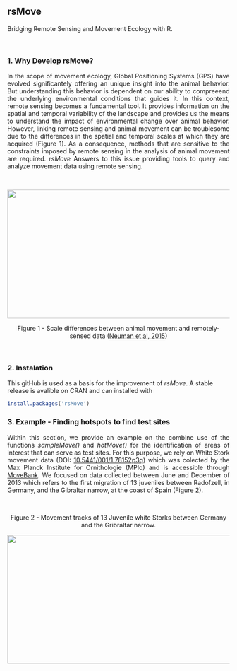 ## rsMove
Bridging Remote Sensing and Movement Ecology with R.

<br>

### 1. Why Develop rsMove?

<p align="justify">
In the scope of movement ecology, Global Positioning Systems (GPS) have evolved significantely offering an unique insight into the animal behavior. But understanding this behavior is dependent on our ability to compreeend the underlying environmental conditions that guides it. In this context, remote sensing becomes a fundamental tool. It provides information on the spatial and temporal variability of the landscape and provides us the means to understand the impact of environmental change over animal behavior. However, linking remote sensing and animal movement can be troublesome due to the differences in the spatial and temporal scales at which they are acquired (Figure 1). As a consequence, methods that are sensitive to the constraints imposed by remote sensing in the analysis of animal movement are required. <i>rsMove</i> Answers to this issue providing tools to query and analyze movement data using remote sensing.
</p>

<br>

<p align="center">
  <img width="566" height="291" src="http://media.springernature.com/full/springer-static/image/art%3A10.1186%2Fs40462-015-0036-7/MediaObjects/40462_2015_36_Fig1_HTML.gif">
</p>

<p align="center">
   Figure 1 - Scale differences between animal movement and remotely-sensed data (<a href="https://movementecologyjournal.biomedcentral.com/articles/10.1186/s40462-015-0036-7">Neuman et al, 2015</a>)  
</p>

<br>

### 2. Instalation
This gitHub is used as a basis for the improvement of *rsMove*. A stable release is avalible on CRAN and can installed with

```R
install.packages('rsMove')
```


### 3. Example - Finding hotspots to find test sites
<p align="justify">
Within this section, we provide an example on the combine use of the functions  <i>sampleMove()</i> and  <i>hotMove()</i> for the identification of areas of interest that can serve as test sites. For this purpose, we rely on White Stork movement data (DOI: <a href="10.5441/001/1.78152p3q">10.5441/001/1.78152p3q</a>) which was colected by the Max Planck Institute for Ornithologie (MPIo) and is accessible through <a href="https://www.movebank.org/">MoveBank</a>. We focused on data collected between June and December of 2013 which refers to the first migration of 13 juveniles between Radofzell, in Germany, and the Gibraltar narrow, at the coast of Spain (Figure 2).
</p>

<br>


<p align="center">Figure 2 - Movement tracks of 13 Juvenile white Storks between Germany and the Gribraltar narrow.</p>

 <p align="center"><img width="566" height="291" src="http://media.springernature.com/full/springer-static/image/art%3A10.1186%2Fs40462-015-0036-7/MediaObjects/40462_2015_36_Fig1_HTML.gif"></p>





